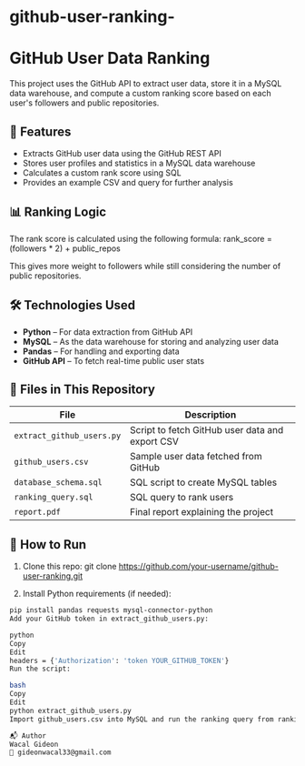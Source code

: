 # github-user-ranking-
# GitHub User Data Ranking

This project uses the GitHub API to extract user data, store it in a MySQL data warehouse, and compute a custom ranking score based on each user's followers and public repositories.

## 🚀 Features

- Extracts GitHub user data using the GitHub REST API
- Stores user profiles and statistics in a MySQL data warehouse
- Calculates a custom rank score using SQL
- Provides an example CSV and query for further analysis

## 📊 Ranking Logic

The rank score is calculated using the following formula:
rank_score = (followers * 2) + public_repos



This gives more weight to followers while still considering the number of public repositories.

## 🛠️ Technologies Used

- **Python** – For data extraction from GitHub API
- **MySQL** – As the data warehouse for storing and analyzing user data
- **Pandas** – For handling and exporting data
- **GitHub API** – To fetch real-time public user stats

## 📂 Files in This Repository

| File                      | Description                                      |
|---------------------------|--------------------------------------------------|
| `extract_github_users.py`| Script to fetch GitHub user data and export CSV |
| `github_users.csv`       | Sample user data fetched from GitHub            |
| `database_schema.sql`    | SQL script to create MySQL tables               |    |
| `ranking_query.sql`      | SQL query to rank users                         |
| `report.pdf`             | Final report explaining the project             |

## 🧪 How to Run

1. Clone this repo:
git clone https://github.com/your-username/github-user-ranking.git

 
2. Install Python requirements (if needed):
```bash
pip install pandas requests mysql-connector-python
Add your GitHub token in extract_github_users.py:

python
Copy
Edit
headers = {'Authorization': 'token YOUR_GITHUB_TOKEN'}
Run the script:

bash
Copy
Edit
python extract_github_users.py
Import github_users.csv into MySQL and run the ranking query from ranking_query.sql.

📬 Author
Wacal Gideon
📧 gideonwacal33@gmail.com

